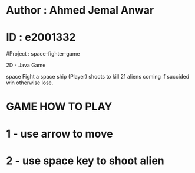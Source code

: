 # Author : Ahmed Jemal Anwar
# ID : e2001332
#Project :  space-fighter-game

2D - Java Game

space Fight a space ship (Player) shoots to kill 21 aliens coming if succided win otherwise lose.


# GAME HOW TO PLAY
# 1 - use arrow to move 
# 2 - use space key to shoot alien

